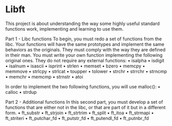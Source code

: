 # Libft

This project is about understanding the way some highly useful standard functions work, implementing and learning to use them.

Part 1 - Libc functions
To begin, you must redo a set of functions from the libc. Your functions will have the same prototypes and implement the same behaviors as the originals. They must comply with the way they are defined in their man.
You must write your own function implementing the following original ones. They do not require any external functions:
• isalpha
• isdigit
• isalnum
• isascii
• isprint
• strlen
• memset
• bzero
• memcpy
• memmove
• strlcpy
• strlcat
• toupper
• tolower
• strchr
• strrchr
• strncmp
• memchr
• memcmp
• strnstr
• atoi

In order to implement the two following functions, you will use malloc():
• calloc
• strdup

Part 2 - Additional functions
In this second part, you must develop a set of functions that are either not in the libc, or that are part of it but in a different form.
• ft_substr
• ft_strjoin
• ft_strtrim
• ft_split
• ft_itoa
• ft_strmapi
• ft_striteri
• ft_putchar_fd
• ft_putstr_fd
• ft_putendl_fd
• ft_putnbr_fd
